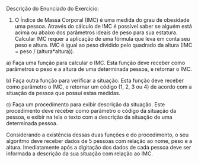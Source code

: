 Descrição do Enunciado do Exercício:

1. O Índice de Massa Corporal (IMC) é uma medida do grau de obesidade uma pessoa. Através do cálculo de IMC é possível saber se alguém está acima ou abaixo dos parâmetros ideais de peso para sua estatura. Calcular IMC requer a aplicação de uma fórmula que leva em conta seu peso e altura. IMC é igual ao peso dividido pelo quadrado da altura (IMC = peso / (altura*altura)).

a) Faça uma função para calcular o IMC. Esta função deve receber como parâmetros o peso e a altura de uma determinada pessoa, e retornar o IMC.

b) Faça outra função para verificar a situação. Esta função deve receber como parâmetro o IMC, e retornar um código (1, 2, 3 ou 4) de acordo com a situação da pessoa que possui estas medidas.

c) Faça um procedimento para exibir descrição da situação. Este procedimento deve receber como parâmetro o código da situação da pessoa, e exibir na tela o texto com a descrição da situação de uma determinada pessoa.

Considerando a existência dessas duas funções e do procedimento, o seu algoritmo deve receber dados de 5 pessoas com relação ao nome, peso e a altura. Imediatamente após a digitação dos dados de cada pessoa deve ser informada a descrição da sua situação com relação ao IMC.
